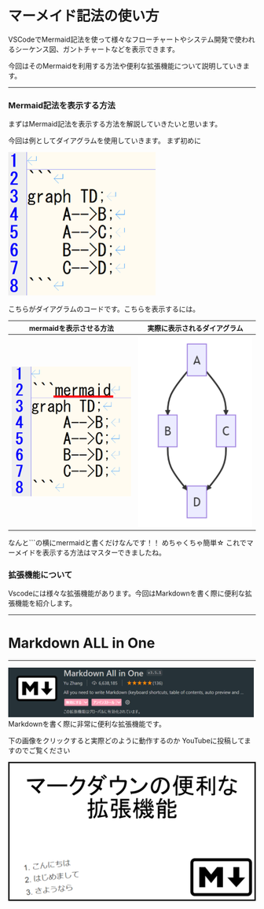 # マーメイド記法の使い方
VSCodeでMermaid記法を使って様々なフローチャートやシステム開発で使われるシーケンス図、ガントチャートなどを表示できます。

今回はそのMermaidを利用する方法や便利な拡張機能について説明していきます。
***
### Mermaid記法を表示する方法
まずはMermaid記法を表示する方法を解説していきたいと思います。

今回は例としてダイアグラムを使用していきます。
まず初めに

<img src="img/mame.png" width="300">

こちらがダイアグラムのコードです。こちらを表示するには。

|mermaidを表示させる方法| 実際に表示されるダイアグラム |
| -- | -- |
|<img src="img/mame2.png" width="300">|<img src="img/mame3.png" width="300">|
なんと```の横にmermaidと書くだけなんです！！
めちゃくちゃ簡単☆
これでマーメイドを表示する方法はマスターできましたね。

### 拡張機能について
Vscodeには様々な拡張機能があります。今回はMarkdownを書く際に便利な拡張機能を紹介します。
***
# Markdown ALL in One
***
<img src="img/mame4.png" width="500">
Markdownを書く際に非常に便利な拡張機能です。

下の画像をクリックすると実際どのように動作するのか
YouTubeに投稿してますのでご覧ください

[!['altテキスト'](mig/../img/サムネ2.png)](https://www.youtube.com/watch?v=xBREUPEOTBI)

